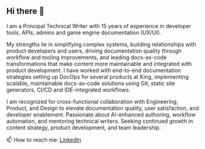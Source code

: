 ## Hi there 👋

<!--
**SannaBerg/SannaBerg** is a ✨ _special_ ✨ repository because its `README.md` (this file) appears on your GitHub profile.

Here are some ideas to get you started:

- 🔭 I’m currently working on ...
- 🌱 I’m currently learning ...
- 👯 I’m looking to collaborate on ...
- 🤔 I’m looking for help with ...
- 💬 Ask me about ...
-  ...
- 😄 Pronouns: ...
- ⚡ Fun fact: ...
-->

I am a Principal Technical Writer with 15 years of experience in developer tools, APIs, admins and game engine documentation (UX/UI).

My strengths lie in simplifying complex systems, building relationships with product developers and users, driving documentation quality through workflow and tooling improvements, and leading docs-as-code transformations that make content more maintainable and integrated with product development. I have worked with end-to-end documentation strategies setting up DocOps for several products at King, implementing scalable, maintainable docs-as-code solutions using Git, static site generators, CI/CD and IDE-integrated workflows.

I am recognized for cross-functional collaboration with Engineering, Product, and Design to elevate documentation quality, user satisfaction, and developer enablement. Passionate about AI-enhanced authoring, workflow automation, and mentoring technical writers. Seeking continued growth in content strategy, product development, and team leadership.

📫 How to reach me: [LinkedIn](www.linkedin.com/in/susannaberg)

